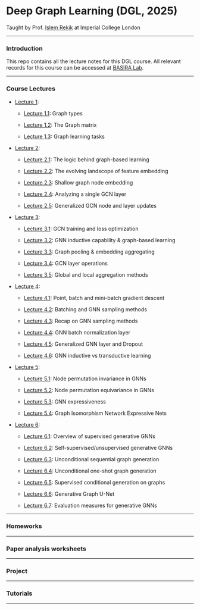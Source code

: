 # Deep Graph Learning (DGL, 2025) 

Taught by Prof. [Islem Rekik](https://basira-lab.com/) at Imperial College London
***

### Introduction
This repo contains all the lecture notes for this DGL course. All relevant records for this course can be accessed at [BASIRA Lab](https://www.youtube.com/playlist?list=PLug43ldmRSo14Y_vt7S6vanPGh-JpHR7T).

***
### Course Lectures
* [Lecture 1](./Lecture-notes/DGL_Lecture_1/):

    * [Lecture 1.1](https://www.youtube.com/watch?v=gQRV_jUyaDw&list=PLug43ldmRSo14Y_vt7S6vanPGh-JpHR7T&index=1): Graph types

    * [Lecture 1.2](https://www.youtube.com/watch?v=WnQZILX6aC0&list=PLug43ldmRSo14Y_vt7S6vanPGh-JpHR7T&index=2): The Graph matrix

    * [Lecture 1.3](https://www.youtube.com/watch?v=u4bkPFTsvxY&list=PLug43ldmRSo14Y_vt7S6vanPGh-JpHR7T&index=3): Graph learning tasks

* [Lecture 2](./Lecture-notes/DGL_Lecture_2/):
    
    * [Lecture 2.1](https://www.youtube.com/watch?v=gS1MnemlmFQ&list=PLug43ldmRSo14Y_vt7S6vanPGh-JpHR7T&index=4): The logic behind graph-based learning

    * [Lecture 2.2](https://www.youtube.com/watch?v=UdCx7mFGYaY&list=PLug43ldmRSo14Y_vt7S6vanPGh-JpHR7T&index=5): The evolving landscope of feature embedding

    * [Lecture 2.3](https://www.youtube.com/watch?v=feMNrzUUIFc&list=PLug43ldmRSo14Y_vt7S6vanPGh-JpHR7T&index=6): Shallow graph node embedding

    * [Lecture 2.4](https://www.youtube.com/watch?v=XZtd_4aEFJM&list=PLug43ldmRSo14Y_vt7S6vanPGh-JpHR7T&index=7): Analyzing a single GCN layer

    * [Lecture 2.5](https://www.youtube.com/watch?v=xiiGb4Y5OPo&list=PLug43ldmRSo14Y_vt7S6vanPGh-JpHR7T&index=8): Generalized GCN node and layer updates

* [Lecture 3](./Lecture-notes/DGL_Lecture_3/):

    * [Lecture 3.1](https://www.youtube.com/watch?v=SxEgHgguqkI&list=PLug43ldmRSo14Y_vt7S6vanPGh-JpHR7T&index=9): GCN training and loss optimization

    * [Lecture 3.2](https://www.youtube.com/watch?v=b8GWuCyEt3Q&list=PLug43ldmRSo14Y_vt7S6vanPGh-JpHR7T&index=10): GNN inductive capability & graph-based learning

    * [Lecture 3.3](https://www.youtube.com/watch?v=BYC_i-V7Fx8&list=PLug43ldmRSo14Y_vt7S6vanPGh-JpHR7T&index=11): Graph pooling & embedding aggregating

    * [Lecture 3.4](https://www.youtube.com/watch?v=Kg3P4EaWMBk&list=PLug43ldmRSo14Y_vt7S6vanPGh-JpHR7T&index=12): GCN layer operations

    * [Lecture 3.5](https://www.youtube.com/watch?v=zRmzVkidkqA&list=PLug43ldmRSo14Y_vt7S6vanPGh-JpHR7T&index=13): Global and local aggregation methods

* [Lecture 4](./Lecture-notes/DGL_Lecture_4/):

    * [Lecture 4.1](https://www.youtube.com/watch?v=H8RsdeAiOBg&list=PLug43ldmRSo14Y_vt7S6vanPGh-JpHR7T&index=14): Point, batch and mini-batch gradient descent

    * [Lecture 4.2](https://www.youtube.com/watch?v=704WpxpDaig&list=PLug43ldmRSo14Y_vt7S6vanPGh-JpHR7T&index=15): Batching and GNN sampling methods

    * [Lecture 4.3](https://www.youtube.com/watch?v=fyBxrWgb44U&list=PLug43ldmRSo14Y_vt7S6vanPGh-JpHR7T&index=16): Recap on GNN sampling methods

    * [Lecture 4.4](https://www.youtube.com/watch?v=hdMlYbqyzJQ&list=PLug43ldmRSo14Y_vt7S6vanPGh-JpHR7T&index=17): GNN batch normalization layer

    * [Lecture 4.5](https://www.youtube.com/watch?v=3e5zjVKsbsw&list=PLug43ldmRSo14Y_vt7S6vanPGh-JpHR7T&index=18): Generalized GNN layer and Dropout

    * [Lecture 4.6](https://www.youtube.com/watch?v=Lrr25EzAgkI&list=PLug43ldmRSo14Y_vt7S6vanPGh-JpHR7T&index=19): GNN inductive vs transductive learning

* [Lecture 5](./Lecture-notes/DGL_Lecture_5/):

    * [Lecture 5.1](https://www.youtube.com/watch?v=Ac8h2rvhieU&list=PLug43ldmRSo14Y_vt7S6vanPGh-JpHR7T&index=20): Node permutation invariance in GNNs

    * [Lecture 5.2](https://www.youtube.com/watch?v=9Ko8EN7zVLM&list=PLug43ldmRSo14Y_vt7S6vanPGh-JpHR7T&index=21): Node permutation equivariance in GNNs

    * [Lecture 5.3](https://www.youtube.com/watch?v=vZ06k7kiUMU&list=PLug43ldmRSo14Y_vt7S6vanPGh-JpHR7T&index=22): GNN expressiveness

    * [Lecture 5.4](https://www.youtube.com/watch?v=trJwayzmEoU&list=PLug43ldmRSo14Y_vt7S6vanPGh-JpHR7T&index=23): Graph Isomorphism Network Expressive Nets

* [Lecture 6](./Lecture-notes/DGL_Lecture_6/):

    * [Lecture 6.1](https://www.youtube.com/watch?v=TLiHaXinKlA&list=PLug43ldmRSo14Y_vt7S6vanPGh-JpHR7T&index=24): Overview of supervised generative GNNs

    * [Lecture 6.2](https://www.youtube.com/watch?v=JV-zvTBa9e4&list=PLug43ldmRSo14Y_vt7S6vanPGh-JpHR7T&index=25): Self-supervised/unsupervised generative GNNs

    * [Lecture 6.3](https://www.youtube.com/watch?v=IQ3SJsJwajU&list=PLug43ldmRSo14Y_vt7S6vanPGh-JpHR7T&index=26): Unconditional sequential graph generation

    * [Lecture 6.4](https://www.youtube.com/watch?v=3YosTx06Nl4&list=PLug43ldmRSo14Y_vt7S6vanPGh-JpHR7T&index=27): Unconditional one-shot graph generation

    * [Lecture 6.5](https://www.youtube.com/watch?v=I4uquGfm-N8&list=PLug43ldmRSo14Y_vt7S6vanPGh-JpHR7T&index=28): Supervised conditional generation on graphs

    * [Lecture 6.6](https://www.youtube.com/watch?v=Sp3L1wP1urs&list=PLug43ldmRSo14Y_vt7S6vanPGh-JpHR7T&index=29): Generative Graph U-Net

    * [Lecture 6.7](https://www.youtube.com/watch?v=7S1Ut6Kx6i8&list=PLug43ldmRSo14Y_vt7S6vanPGh-JpHR7T&index=30): Evaluation measures for generative GNNs

***
### Homeworks

***
### Paper analysis worksheets

***
### Project

***
### Tutorials
***
